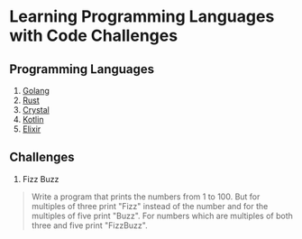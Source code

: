 # Learning Programming Languages with Code Challenges

## Programming Languages

1. [Golang](https://golang.org/)
2. [Rust](https://www.rust-lang.org/)
3. [Crystal](https://crystal-lang.org/)
4. [Kotlin](https://kotlinlang.org/)
5. [Elixir](https://elixir-lang.org/)

## Challenges

1. Fizz Buzz

> Write a program that prints the numbers from 1 to 100. But for multiples of three print "Fizz" instead of the number and for the multiples of five print "Buzz". For numbers which are multiples of both three and five print "FizzBuzz".
